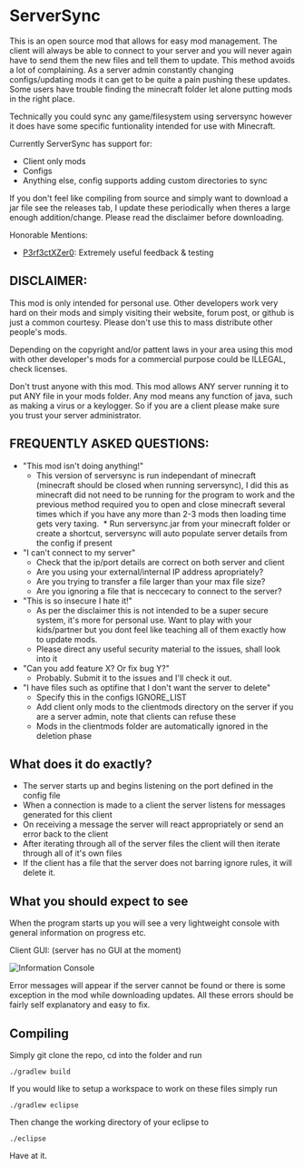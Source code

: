 ServerSync
=========
This is an open source mod that allows for easy mod management. The client will always be able to connect to your server and you will never again have to send them the new files and tell them to update. This method avoids a lot of complaining. As a server admin constantly changing configs/updating mods it can get to be quite a pain pushing these updates. Some users have trouble finding the minecraft folder let alone putting mods in the right place.

Technically you could sync any game/filesystem using serversync however it does have some specific funtionality intended for use with Minecraft.

Currently ServerSync has support for:
* Client only mods
* Configs
* Anything else, config supports adding custom directories to sync

If you don't feel like compiling from source and simply want to download a jar file see the releases tab, I update these periodically when theres a large enough addition/change. Please read the disclaimer before downloading.

Honorable Mentions:
- [P3rf3ctXZer0](https://github.com/P3rf3ctXZer0): Extremely useful feedback & testing


DISCLAIMER:
-----------
This mod is only intended for personal use. Other developers work very hard on their mods and simply visiting their website, forum post, or github is just a common courtesy. Please don't use this to mass distribute other people's mods.

Depending on the copyright and/or pattent laws in your area using this mod with other developer's mods for a commercial purpose could be ILLEGAL, check licenses.

Don't trust anyone with this mod. This mod allows ANY server running it to put ANY file in your mods folder. Any mod means any function of java, such as making a virus or a keylogger. So if you are a client please make sure you trust your server administrator.


FREQUENTLY ASKED QUESTIONS:
-----------
* "This mod isn't doing anything!"
  * This version of serversync is run independant of minecraft (minecraft should be closed when running serversync), I did this as minecraft did not need to be running for the program to work and the previous method required you to open and close minecraft several times which if you have any more than 2-3 mods then loading time gets very taxing.
  * Run serversync.jar from your minecraft folder or create a shortcut, serversync will auto populate server details from the config if present
* "I can't connect to my server"
  * Check that the ip/port details are correct on both server and client
  * Are you using your external/internal IP address apropriately?
  * Are you trying to transfer a file larger than your max file size?
  * Are you ignoring a file that is neccecary to connect to the server?
* "This is so insecure I hate it!"
  * As per the disclaimer this is not intended to be a super secure system, it's more for personal use. Want to play with your kids/partner but you dont feel like teaching all of them exactly how to update mods.
  * Please direct any useful security material to the issues, shall look into it
* "Can you add feature X? Or fix bug Y?"
  * Probably. Submit it to the issues and I'll check it out.
* "I have files such as optifine that I don't want the server to delete"
  * Specify this in the configs IGNORE_LIST
  * Add client only mods to the clientmods directory on the server if you are a server admin, note that clients can refuse these
  * Mods in the clientmods folder are automatically ignored in the deletion phase

What does it do exactly?
-----------

* The server starts up and begins listening on the port defined in the config file
* When a connection is made to a client the server listens for messages generated for this client
* On receiving a message the server will react appropriately or send an error back to the client
* After iterating through all of the server files the client will then iterate through all of it's own files
* If the client has a file that the server does not barring ignore rules, it will delete it.

What you should expect to see
--------------

When the program starts up you will see a very lightweight console with general information on progress etc.

Client GUI: (server has no GUI at the moment)

![Information Console](http://s31.postimg.org/bxc807u63/ss_snap.png)

Error messages will appear if the server cannot be found or there is some exception in the mod while downloading updates. All these errors should be fairly self explanatory and easy to fix.


Compiling
--------------

Simply git clone the repo, cd into the folder and run 
```
./gradlew build
```

If you would like to setup a workspace to work on these files simply run
```
./gradlew eclipse
```

Then change the working directory of your eclipse to 
```
./eclipse
```

Have at it.
